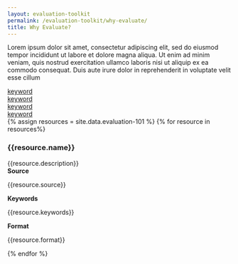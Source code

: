 ```yaml
---
layout: evaluation-toolkit
permalink: /evaluation-toolkit/why-evaluate/
title: Why Evaluate?
---
```

<p>Lorem ipsum dolor sit amet, consectetur adipiscing elit, sed do eiusmod tempor incididunt ut labore et dolore magna aliqua. Ut enim ad minim veniam, quis nostrud exercitation ullamco laboris nisi ut aliquip ex ea commodo consequat. Duis aute irure dolor in reprehenderit in voluptate velit esse cillum</p>
<div class="grid-row grid-gap">
	<div class="mobile-lg:grid-col padding-2">
		<a class="usa-button btn-primary border-0 padding-keyword" href="{{site.baseurl}}/about/" aria-label="keyword">keyword</a>
	</div>
	<div class="mobile-lg:grid-col padding-2">
		<a class="usa-button btn-primary border-0 padding-keyword" href="{{site.baseurl}}/about/" aria-label="keyword">keyword</a>
	</div>
	<div class="mobile-lg:grid-col padding-2">
		<a class="usa-button btn-primary border-0 padding-keyword" href="{{site.baseurl}}/about/" aria-label="keyword">keyword</a>
	</div>
	<div class="mobile-lg:grid-col padding-2">
		<a class="usa-button btn-primary border-0 padding-keyword" href="{{site.baseurl}}/about/" aria-label="keyword">keyword</a>
	</div>
</div>
{% assign resources = site.data.evaluation-101 %}
{% for resource in resources%}
<div class="event-card padding-bottom-3 margin-top-1">
	<div class="grid-row clearfix shadow-5 radius-lg bg-white padding-2 flex-align-center">
		<div class="tablet:grid-col-12">
			<h3 class="title text-no-underline">{{resource.name}}</h3>
			<div class="text-base margin-bottom-1">
				<div class="margin-top-neg-105">
					{{resource.description}}
				</div>
			</div>
		</div>
		<div class="grid-row tablet:grid-col-12">
			<div class="grid-col-4 tablet:grid-col-4">
			<strong>Source</strong>
			<p class="margin-top-0">{{resource.source}}</p>
			</div>
			<div class="grid-col-4 tablet:grid-col-4">
			<strong>Keywords</strong>
			<p class="margin-top-0">{{resource.keywords}}</p>
			</div>
			<div class="grid-col-4 tablet:grid-col-4">
			<strong>Format</strong>
			<p class="margin-top-0">{{resource.format}}</p>
			</div>
		</div>
	</div>
</div>
{% endfor %}